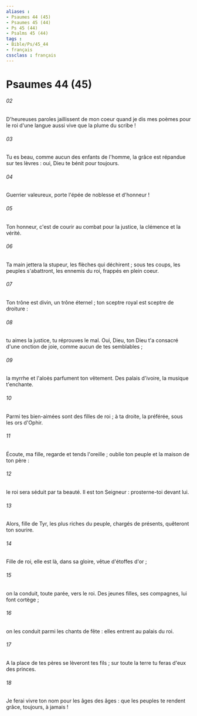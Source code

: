 ```yaml
---
aliases : 
- Psaumes 44 (45)
- Psaumes 45 (44)
- Ps 45 (44)
- Psalms 45 (44)
tags : 
- Bible/Ps/45_44
- français
cssclass : français
---
```


# Psaumes 44 (45)

###### 02
D'heureuses paroles jaillissent de mon coeur quand je dis mes poèmes pour le roi d'une langue aussi vive que la plume du scribe !
###### 03
Tu es beau, comme aucun des enfants de l'homme, la grâce est répandue sur tes lèvres : oui, Dieu te bénit pour toujours.
###### 04
Guerrier valeureux, porte l'épée de noblesse et d'honneur !
###### 05
Ton honneur, c'est de courir au combat pour la justice, la clémence et la vérité.
###### 06
Ta main jettera la stupeur, les flèches qui déchirent ; sous tes coups, les peuples s'abattront, les ennemis du roi, frappés en plein coeur.
###### 07
Ton trône est divin, un trône éternel ; ton sceptre royal est sceptre de droiture :
###### 08
tu aimes la justice, tu réprouves le mal. Oui, Dieu, ton Dieu t'a consacré d'une onction de joie, comme aucun de tes semblables ;
###### 09
la myrrhe et l'aloès parfument ton vêtement. Des palais d'ivoire, la musique t'enchante.
###### 10
Parmi tes bien-aimées sont des filles de roi ; à ta droite, la préférée, sous les ors d'Ophir.
###### 11
Écoute, ma fille, regarde et tends l'oreille ; oublie ton peuple et la maison de ton père :
###### 12
le roi sera séduit par ta beauté. Il est ton Seigneur : prosterne-toi devant lui.
###### 13
Alors, fille de Tyr, les plus riches du peuple, chargés de présents, quêteront ton sourire.
###### 14
Fille de roi, elle est là, dans sa gloire, vêtue d'étoffes d'or ;
###### 15
on la conduit, toute parée, vers le roi. Des jeunes filles, ses compagnes, lui font cortège ;
###### 16
on les conduit parmi les chants de fête : elles entrent au palais du roi.
###### 17
A la place de tes pères se lèveront tes fils ; sur toute la terre tu feras d'eux des princes.
###### 18
Je ferai vivre ton nom pour les âges des âges : que les peuples te rendent grâce, toujours, à jamais !
